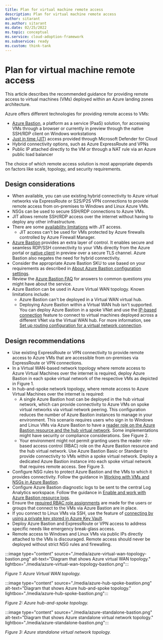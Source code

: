 ```yaml
---
title: Plan for virtual machine remote access
description: Plan for virtual machine remote access
author: sitarant
ms.author: sitarant
ms.date: 02/25/2022
ms.topic: conceptual
ms.service: cloud-adoption-framework
ms.subservice: ready
ms.custom: think-tank
---
```


# Plan for virtual machine remote access

This article describes the recommended guidance for providing remote access to virtual machines (VMs) deployed within an Azure landing zones architecture.

Azure offers different technologies for providing remote access to VMs:

- [Azure Bastion](/azure/bastion/bastion-overview), a platform as a service (PaaS) solution, for accessing VMs through a browser or currently in preview through the native SSH/RDP client on Windows workstations
- [Just in time (JIT)](/azure/defender-for-cloud/just-in-time-access-overview) access provided through Microsoft Defender for Cloud
- Hybrid connectivity options, such as Azure ExpressRoute and VPNs
- Public IP attached directly to the VM or through a NAT rule via an Azure public load balancer

The choice of which remote access solution is most appropriate depends on factors like scale, topology, and security requirements.

## Design considerations

- When available, you can use existing hybrid connectivity to Azure virtual networks via ExpressRoute or S2S/P2S VPN connections to provide remote access from on-premises to Windows and Linux Azure VMs.
- NSGs can be used to secure SSH/RDP connections to Azure VMs.
- JIT allows remote SSH/RDP access over the internet without having to deploy any other infrastructure.
- There are some [availability limitations](/azure/defender-for-cloud/just-in-time-access-usage) with JIT access.
  - JIT access can't be used for VMs protected by Azure firewalls controlled by Azure Firewall Manager.
- [Azure Bastion](/azure/bastion/bastion-overview) provides an extra layer of control. It enables secure and seamless RDP/SSH connectivity to your VMs directly from the Azure portal or [native client](/azure/bastion/connect-native-client-windows) in preview over a secure TLS channel. Azure Bastion also negates the need for hybrid connectivity.
- Consider the appropriate Azure Bastion SKU to use based on your requirements as described in [About Azure Bastion configuration settings](/azure/bastion/configuration-settings).
- Review the [Azure Bastion FAQ](/answers/products/) for answers to common questions you might have about the service.
- Azure Bastion can be used in Azure Virtual WAN topology. Known limitations include:
  - Azure Bastion can't be deployed in a Virtual WAN virtual hub.
  - Deploying Azure Bastion within a Virtual WAN hub isn't supported. You can deploy Azure Bastion in a spoke VNet and use the [IP-based connection](https://docs.microsoft.com/en-us/azure/bastion/connect-ip-address) feature to connect to virtual machines deployed across a different VNet via the Virtual WAN hub. For more information, see [Set up routing configuration for a virtual network connection](https://docs.microsoft.com/en-us/azure/virtual-wan/how-to-virtual-hub-routing#routing-configuration).
  
## Design recommendations

- Use existing ExpressRoute or VPN connectivity to provide remote access to Azure VMs that are accessible from on-premises via ExpressRoute or VPN connections.
- In a Virtual WAN-based network topology where remote access to Azure Virtual Machines over the internet is required, deploy Azure Bastion in each spoke virtual network of the respective VMs as depicted in Figure 1.
- In hub-and-spoke network topology, where remote access to Azure Virtual Machines over the internet is required:
  - A single Azure Bastion host can be deployed in the hub virtual network, which can provide connectivity to Azure VMs on spoke virtual networks via virtual network peering. This configuration reduces the number of Azure Bastion instances to manage in your environment. This scenario requires users who sign in to Windows and Linux VMs via Azure Bastion to have a [reader role on the Azure Bastion resource and the hub virtual network](/azure/bastion/bastion-faq#peering). Some implementations might have security or compliance considerations. See Figure 2.
  - Your environment might not permit granting users the reader role-based access control (RBAC) role on the Azure Bastion resource and the hub virtual network. Use Azure Bastion Basic or Standard to provide connectivity to VMs within a spoke virtual network. Deploy a dedicated Azure Bastion instance into each spoke virtual network that requires remote access. See Figure 3.
- Configure NSG rules to protect Azure Bastion and the VMs to which it provides connectivity. Follow the guidance in [Working with VMs and NSGs in Azure Bastion](/azure/bastion/bastion-nsg).
- Configure Azure Bastion diagnostic logs to be sent to the central Log Analytics workspace. Follow the guidance in [Enable and work with Azure Bastion resource logs](/azure/bastion/diagnostic-logs).
- Ensure the [required RBAC role assignments](/azure/bastion/bastion-faq#roles) are made for the users or groups that connect to the VMs via Azure Bastion are in place.
- If you connect to Linux VMs via SSH, use the feature of [connecting by using a private key stored in Azure Key Vault](/azure/bastion/bastion-connect-vm-ssh-linux#akv).
- Deploy Azure Bastion and ExpressRoute or VPN access to address specific needs like emergency break-glass access.
- Remote access to Windows and Linux VMs via public IPs directly attached to the VMs is discouraged. Remote access should never be deployed without strict NSG rules and firewalling.

:::image type="content" source="./media/azure-virtual-wan-topology-bastion.png" alt-text="Diagram that shows Azure virtual WAN topology." lightbox="./media/azure-virtual-wan-topology-bastion.png":::

  *Figure 1: Azure Virtual WAN topology.*

:::image type="content" source="./media/azure-hub-spoke-bastion.png" alt-text="Diagram that shows Azure hub-and-spoke topology." lightbox="./media/azure-hub-spoke-bastion.png":::

   *Figure 2: Azure hub-and-spoke topology.*

:::image type="content" source="./media/azure-standalone-bastion.png" alt-text="Diagram that shows Azure standalone virtual network topology." lightbox="./media/azure-standalone-bastion.png":::

   *Figure 3: Azure standalone virtual network topology.*
   

